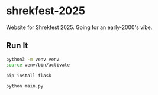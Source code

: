 # shrekfest-2025

Website for Shrekfest 2025.
Going for an early-2000's vibe.


## Run It
```bash
python3 -m venv venv
source venv/bin/activate
```

```bash
pip install flask
```

```bash
python main.py
```